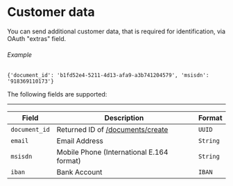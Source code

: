 # Customer data

You can send additional customer data, that is required for identification, via OAuth "extras" field.

###### Example

`{'document_id': 'b1fd52e4-5211-4d13-afa9-a3b741204579', 'msisdn': '918369110173'}`

The following fields are supported:
***
| Field         	| Description                                    	| Format        	|
|---------------	|------------------------------------------------	|---------------	|
| `document_id` 	| Returned ID of [/documents/create](/documents) 	| `UUID`         	|
| `email`      	    | Email Address                           	        | `String` 	        |
| `msisdn`      	| Mobile Phone (International E.164 format)         | `String` 	        |
| `iban`        	| Bank Account                                   	| `IBAN`          	|